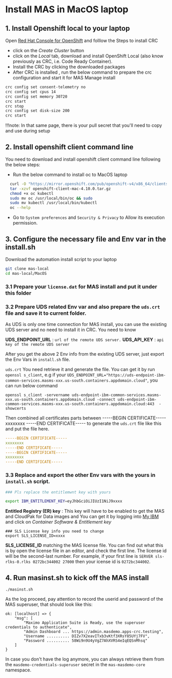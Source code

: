# Install MAS in MacOS laptop

## 1. Install Openshift local to your laptop
Open [Red Hat Console for OpenShift](https://console.redhat.com/openshift) and folllow the Steps to install CRC 
- click on the *Create Cluster* button
- click on the *Local* tab, download and install OpenShift Local (also know previously as CRC, i.e. Code Ready Container). 
- Install the CRC by clicking the downloaded packages
- After CRC is installed , run the below command to prepare the crc configuration and start it for MAS Manage install
```bash
crc config set consent-telemetry no
crc config set cpus 14
crc config set memory 30720
crc start
crc stop
crc config set disk-size 200
crc start
```

!!!note:  In that same page, there is your pull secret that you'll need to copy and use during setup

  
## 2. Install openshift client command line 

You need to download and install openshift client command line following the below steps:

- Run the below command to install oc to MacOS laptop
```Bash
  curl -O "https://mirror.openshift.com/pub/openshift-v4/x86_64/clients/ocp/4.10.0/openshift-client-mac-4.10.0.tar.gz"
  tar -xzvf openshift-client-mac-4.10.0.tar.gz
  chmod +x oc kubectl
  sudo mv oc /usr/local/bin/oc && sudo 
  sudo mv kubectl /usr/local/bin/kubectl 
  oc --help
```
- Go to  `System preferences` and `Security & Privacy` to Allow its execution permission.
  
## 3. Configure the necessary file and Env var in the install.sh    

Download the automation install script to your laptop
```bash
git clone mas-local
cd mas-local/MacOS
```

### 3.1 Prepare your `license.dat` for MAS install and put it under this folder


### 3.2 Prepare UDS related Env var and also prepare the `uds.crt` file and save it to current folder.
As UDS is only one time connection for MAS install, you can use the existing UDS server and no need to install it in CRC. You need to know 

**UDS_ENDPOINT_URL** : `url of the remote UDS server.`
**UDS_API_KEY** : `api key of the remote UDS server`

After you get the above 2 Env info from the existing UDS server, just export the Env Vars in `install.sh` file.

`uds.crt` You need retrieve it and generate the file.
 You can get it by run `openssl s_client`, e.g if your `UDS_ENDPOINT_URL="https://uds-endpoint-ibm-common-services.masms-xxx.us-south.containers.appdomain.cloud"`, you can run below command 
```
openssl s_client -servername uds-endpoint-ibm-common-services.masms-xxx.us-south.containers.appdomain.cloud -connect uds-endpoint-ibm-common-services.masms-xxx.us-south.containers.appdomain.cloud:443  -showcerts
```
Then combined all certificates parts between
-----BEGIN CERTIFICATE-----
xxxxxxxx
-----END CERTIFICATE-----
to generate the `uds.crt` file like this and put the file here.
```yaml
-----BEGIN CERTIFICATE-----
xxxxxxxx
-----END CERTIFICATE-----
-----BEGIN CERTIFICATE-----
xxxxxxxx
-----END CERTIFICATE-----
```

### 3.3 Replace and export the other Env vars with the yours in  `install.sh` script.
```bash
### Pls replace the entitlemwnt key with yours

export IBM_ENTITLEMENT_KEY=eyJhbGciOiJIUzI1NiJ9xxxx
```

**Entitled Registry (ER) key** : This key will have to be enabled to get the MAS and CloudPak for Data images and You can get it by logging into [My IBM](https://myibm.ibm.com/dashboard/) and click on *Container Software & Entitlement key*

```
### SLS License key info you need to change 
export SLS_LICENSE_ID=xxxx
```
**SLS_LICENSE_ID** matching the MAS license file. You can find out what this is by open the license file in an editor, and check the first line. The license id will be the second-last number. For example, if your first line is `SERVER sls-rlks-0.rlks 0272bc344002 27000` then your icense id is `0272bc344002`.

## 4. Run masinst.sh to kick off the MAS install

```
./masinst.sh
``` 
As the log proceed, pay attention to record the userid and password of the MAS superuser, that should look like this:
```
ok: [localhost] => {
    "msg": [
        "Maximo Application Suite is Ready, use the superuser credentials to authenticate",
        "Admin Dashboard ... https://admin.masdemo.apps-crc.testing",
        "Username .......... DIZv7X2eavITxb3vKtf3XRsY85UYj7FV",
        "Password .......... 58Wi9n9U4yVgZ7AhXVRS4eIqEQSnMhsq"
    ]
}
```
In case you don't have the log anymore, you can always retrieve them from the `masdemo-credentials-superuser` secret in the `mas-masdemo-core` namespace.